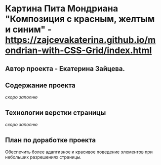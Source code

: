 # Картина Пита Мондриана "Композиция с красным, желтым и синим" - https://zajcevakaterina.github.io/mondrian-with-CSS-Grid/index.html
## Автор проекта - Екатерина Зайцева.

## Содержание проекта
*скоро заполню*

## Технологии верстки страницы
*скоро заполню*

## План по доработке проекта
Обеспечить более адаптивное и красивое поведение элементов при небольших разрешениях страницы.
